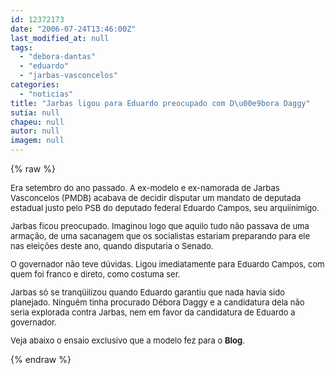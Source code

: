 ```yaml
---
id: 12372173
date: "2006-07-24T13:46:00Z"
last_modified_at: null
tags:
  - "debora-dantas"
  - "eduardo"
  - "jarbas-vasconcelos"
categories:
  - "noticias"
title: "Jarbas ligou para Eduardo preocupado com D\u00e9bora Daggy"
sutia: null
chapeu: null
autor: null
imagem: null
---
```

{% raw %}
<p><FONT size=2></p>
<p><P>Era setembro do ano passado. A ex-modelo e ex-namorada de Jarbas Vasconcelos (PMDB) acabava de decidir disputar um mandato de deputada estadual justo pelo PSB do deputado federal Eduardo Campos, seu arquiinimigo.</P></p>
<p><P>Jarbas ficou preocupado. Imaginou logo que aquilo tudo não passava de uma armação, de uma sacanagem que os socialistas estariam preparando para ele nas eleições deste ano, quando disputaria o Senado.</P></p>
<p><P>O governador não teve dúvidas. Ligou imediatamente para Eduardo Campos, com quem foi franco e direto, como costuma ser. </P></p>
<p><P>Jarbas só se tranqüilizou quando Eduardo garantiu que nada havia sido planejado. Ninguém tinha procurado Débora Daggy e a candidatura dela não seria explorada contra Jarbas,&nbsp;nem em favor da candidatura de Eduardo a governador.</P></p>
<p><P>Veja abaixo o ensaio exclusivo que a modelo fez para o <B>Blog</B>.</P></FONT> </p>
{% endraw %}